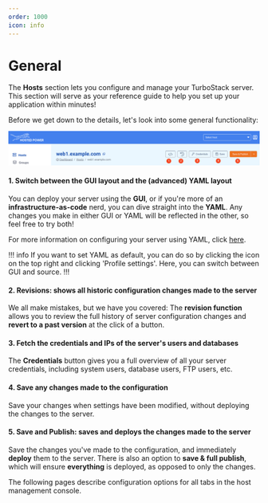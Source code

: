 ```yaml
---
order: 1000
icon: info
---
```


# General

The **Hosts** section lets you configure and manage your TurboStack server. This section will serve as your reference guide to help you set up your application within minutes!

Before we get down to the details, let's look into some general functionality:

![General functions](img/tsa_server_header1.png)

#### 1. Switch between the GUI layout and the (advanced) YAML layout

You can deploy your server using the **GUI**, or if you're more of an **infrastructure-as-code** nerd, you can dive straight into the **YAML**. Any changes you make in either GUI or YAML will be reflected in the other, so feel free to try both!

For more information on configuring your server using YAML, click [here](yaml.md).

!!! info
If you want to set YAML as default, you can do so by clicking the icon on the top right and clicking 'Profile settings'. Here, you can switch between GUI and source.
!!!

#### 2. Revisions: shows all historic configuration changes made to the server

We all make mistakes, but we have you covered: The **revision function** allows you to review the full history of server configuration changes and **revert to a past version** at the click of a button.

#### 3. Fetch the credentials and IPs of the server's users and databases

The **Credentials** button gives you a full overview of all your server credentials, including system users, database users, FTP users, etc.

#### 4. Save any changes made to the configuration

Save your changes when settings have been modified, without deploying the changes to the server.

#### 5. Save and Publish: saves and deploys the changes made to the server

Save the changes you've made to the configuration, and immediately **deploy** them to the server. There is also an option to **save & full publish**, which will ensure **everything** is deployed, as opposed to only the changes.

The following pages describe configuration options for all tabs in the host management console.